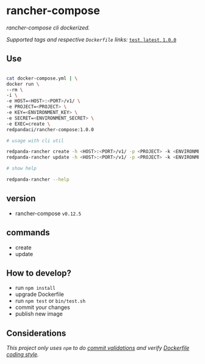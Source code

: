 # rancher-compose

_rancher-compose cli dockerized._

_Supported tags and respective `Dockerfile` links:_
[`test`, `latest`, `1.0.0`](Dockerfile)

## Use

```bash

cat docker-compose.yml | \
docker run \
--rm \
-i \
-e HOST=<HOST>:<PORT>/v1/ \
-e PROJECT=<PROJECT> \
-e KEY=<ENVIRONMENT_KEY> \
-e SECRET=<ENVIRONMENT_SECRET> \
-e EXEC=create \
redpandaci/rancher-compose:1.0.0

# usage with cli util

redpanda-rancher create -h <HOST>:<PORT>/v1/ -p <PROJECT> -k <ENVIRONMENT_KEY> -s <ENVIRONMENT_SECRET> -f /some/path/docker-compose.yml
redpanda-rancher update -h <HOST>:<PORT>/v1/ -p <PROJECT> -k <ENVIRONMENT_KEY> -s <ENVIRONMENT_SECRET> -f /some/path/docker-compose.yml

# show help

redpanda-rancher --help

```

## version

- rancher-compose `v0.12.5`

## commands

* create
* update

## How to develop?

- run `npm install`
- upgrade Dockerfile
- run `npm test` or `bin/test.sh`
- commit your changes
- publish new image

## Considerations

_This project only uses `npm` to do [commit validations](https://github.com/willsoto/validate-commit) and verify [Dockerfile coding style](https://github.com/redcoolbeans/dockerlint)._